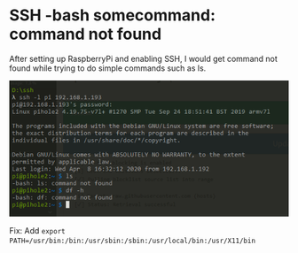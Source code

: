 # SSH -bash somecommand: command not found

After setting up RaspberryPi and enabling SSH, I would get command not found 
while trying to do simple commands such as ls.

![](pi.png)

Fix: Add `export PATH=/usr/bin:/bin:/usr/sbin:/sbin:/usr/local/bin:/usr/X11/b‌​in` 

